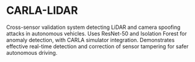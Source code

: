 # CARLA-LIDAR
Cross-sensor validation system detecting LiDAR and camera spoofing attacks in autonomous vehicles. Uses ResNet-50 and Isolation Forest for anomaly detection, with CARLA simulator integration. Demonstrates effective real-time detection and correction of sensor tampering for safer autonomous driving.
